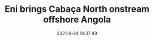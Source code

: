 ---
"title": "Eni brings Cabaça North onstream offshore Angola"
"date": "2021-9-24 16:37:49"
"feed_name": "OFFSHOREMAG"
"feed_website": "https://www.offshore-mag.com/"
"feed_rss": "https://www.offshore-mag.com/__rss/website-scheduled-content.xml?input=%7B%22sectionAlias%22%3A%22home%22%7D"
"link": "https://www.offshore-mag.com/production/article/14210996/eni-brings-cabaa-north-oil-field-onstream-offshore-angola"
"file": "_posts/2021-1-1-a8cdfbb4556075acf3ca5702445db9db3b60fddf.md"
"accident": "0"
"drilling": "0"
"dead": "0"
"injured": "0"
"where": "unknown site"
"place": "unknown place"
---